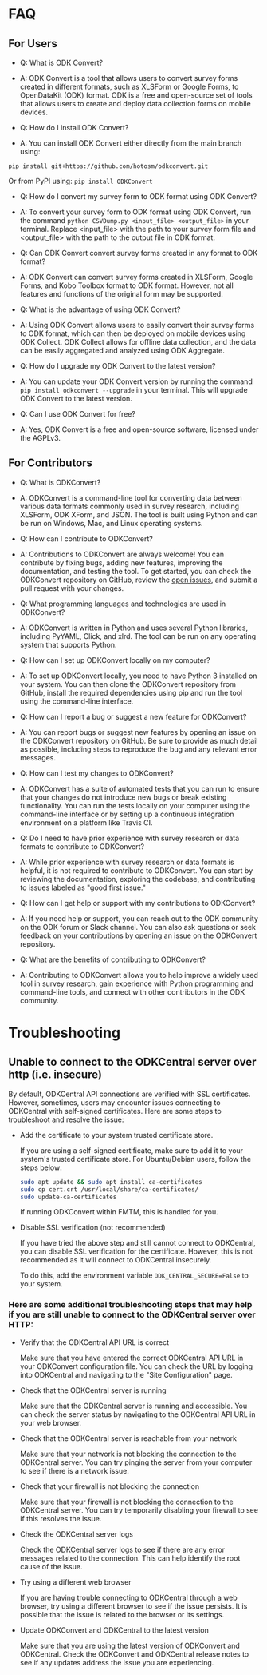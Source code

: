 # FAQ
## For Users
- Q: What is ODK Convert?  
- A: ODK Convert is a tool that allows users to convert survey forms created in different formats, such as XLSForm or Google Forms, to OpenDataKit (ODK) format. ODK is a free and open-source set of tools that allows users to create and deploy data collection forms on mobile devices.  

- Q: How do I install ODK Convert?  
- A: You can install ODK Convert either directly from the main branch using:  

`pip install git+https://github.com/hotosm/odkconvert.git`

Or from PyPI using: `pip install ODKConvert`

- Q: How do I convert my survey form to ODK format using ODK Convert?  
- A: To convert your survey form to ODK format using ODK Convert, run the command `python CSVDump.py <input_file> <output_file>` in your terminal. Replace <input_file> with the path to your survey form file and <output_file> with the path to the output file in ODK format.  

- Q: Can ODK Convert convert survey forms created in any format to ODK format?  
- A: ODK Convert can convert survey forms created in XLSForm, Google Forms, and Kobo Toolbox format to ODK format. However, not all features and functions of the original form may be supported.  

- Q: What is the advantage of using ODK Convert?
- A: Using ODK Convert allows users to easily convert their survey forms to ODK format, which can then be deployed on mobile devices using ODK Collect. ODK Collect allows for offline data collection, and the data can be easily aggregated and analyzed using ODK Aggregate.  

- Q: How do I upgrade my ODK Convert to the latest version?  
- A: You can update your ODK Convert version by running the command `pip install odkconvert --upgrade` in your terminal. This will upgrade ODK Convert to the latest version.  

- Q: Can I use ODK Convert for free?  
- A: Yes, ODK Convert is a free and open-source software, licensed under the AGPLv3.  

## For Contributors
- Q: What is ODKConvert?  
- A: ODKConvert is a command-line tool for converting data between various data formats commonly used in survey research, including XLSForm, ODK XForm, and JSON. The tool is built using Python and can be run on Windows, Mac, and Linux operating systems.  

- Q: How can I contribute to ODKConvert?  
- A: Contributions to ODKConvert are always welcome! You can contribute by fixing bugs, adding new features, improving the documentation, and testing the tool. To get started, you can check the ODKConvert repository on GitHub, review the [open issues](https://github.com/hotosm/odkconvert/issues), and submit a pull request with your changes.  

- Q: What programming languages and technologies are used in ODKConvert?  
- A: ODKConvert is written in Python and uses several Python libraries, including PyYAML, Click, and xlrd. The tool can be run on any operating system that supports Python.  

- Q: How can I set up ODKConvert locally on my computer?  
- A: To set up ODKConvert locally, you need to have Python 3 installed on your system. You can then clone the ODKConvert repository from GitHub, install the required dependencies using pip and run the tool using the command-line interface.  

- Q: How can I report a bug or suggest a new feature for ODKConvert?  
- A: You can report bugs or suggest new features by opening an issue on the ODKConvert repository on GitHub. Be sure to provide as much detail as possible, including steps to reproduce the bug and any relevant error messages.  

- Q: How can I test my changes to ODKConvert?  
- A: ODKConvert has a suite of automated tests that you can run to ensure that your changes do not introduce new bugs or break existing functionality. You can run the tests locally on your computer using the command-line interface or by setting up a continuous integration environment on a platform like Travis CI.  

- Q: Do I need to have prior experience with survey research or data formats to contribute to ODKConvert?  
- A: While prior experience with survey research or data formats is helpful, it is not required to contribute to ODKConvert. You can start by reviewing the documentation, exploring the codebase, and contributing to issues labeled as "good first issue."  

- Q: How can I get help or support with my contributions to ODKConvert?  
- A: If you need help or support, you can reach out to the ODK community on the ODK forum or Slack channel. You can also ask questions or seek feedback on your contributions by opening an issue on the ODKConvert repository.  

- Q: What are the benefits of contributing to ODKConvert?  
- A: Contributing to ODKConvert allows you to help improve a widely used tool in survey research, gain experience with Python programming and command-line tools, and connect with other contributors in the ODK community.  


# Troubleshooting

## Unable to connect to the ODKCentral server over http (i.e. insecure)

By default, ODKCentral API connections are verified with SSL certificates. However, sometimes, users may encounter issues connecting to ODKCentral with self-signed certificates. Here are some steps to troubleshoot and resolve the issue:

- Add the certificate to your system trusted certificate store.

    If you are using a self-signed certificate, make sure to add it to your system's trusted certificate store. For Ubuntu/Debian users, follow the steps below:



    ```bash
    sudo apt update && sudo apt install ca-certificates
    sudo cp cert.crt /usr/local/share/ca-certificates/
    sudo update-ca-certificates
    ```

    If running ODKConvert within FMTM, this is handled for you.

- Disable SSL verification (not recommended)

    If you have tried the above step and still cannot connect to ODKCentral, you can disable SSL verification for the certificate. However, this is not recommended as it will connect to ODKCentral insecurely.

    To do this, add the environment variable `ODK_CENTRAL_SECURE=False` to your system.

### Here are some additional troubleshooting steps that may help if you are still unable to connect to the ODKCentral server over HTTP:

- Verify that the ODKCentral API URL is correct

    Make sure that you have entered the correct ODKCentral API URL in your ODKConvert configuration file. You can check the URL by logging into ODKCentral and navigating to the "Site Configuration" page.

- Check that the ODKCentral server is running

    Make sure that the ODKCentral server is running and accessible. You can check the server status by navigating to the ODKCentral API URL in your web browser.

- Check that the ODKCentral server is reachable from your network

    Make sure that your network is not blocking the connection to the ODKCentral server. You can try pinging the server from your computer to see if there is a network issue.

- Check that your firewall is not blocking the connection

    Make sure that your firewall is not blocking the connection to the ODKCentral server. You can try temporarily disabling your firewall to see if this resolves the issue.

- Check the ODKCentral server logs

    Check the ODKCentral server logs to see if there are any error messages related to the connection. This can help identify the root cause of the issue.

- Try using a different web browser

    If you are having trouble connecting to ODKCentral through a web browser, try using a different browser to see if the issue persists. It is possible that the issue is related to the browser or its settings.

- Update ODKConvert and ODKCentral to the latest version

    Make sure that you are using the latest version of ODKConvert and ODKCentral. Check the ODKConvert and ODKCentral release notes to see if any updates address the issue you are experiencing.
